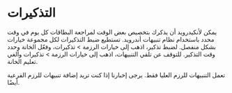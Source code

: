 # التذكيرات
يمكن لأنكيدرويد أن يذكرك بتخصيص بعض الوقت لمراجعة البطاقات كل يوم في وقت محدد باستخدام
نظام تنبيهات أندرويد. تستطيع ضبط التذكيرات لكل مجموعة خيارات بشكل منفصل.
لضبط تذكير، اذهب إلى خيارات الرزمة > تذكيرات، وفعّل الخانة وحدد وقت التذكير.
للتوقف عن تلقي التنبيهات، اذهب إلى خيارات الرزمة > تذكيرات وألغي تعليم الخانة.

تعمل التنبيهات للرزم العليا فقط. يرجى إخبارنا إذا كنت تريد إضافة تنبيهات للرزم الفرعية أيضًا.
